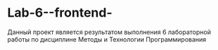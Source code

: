 # Lab-6--frontend-
Данный проект является результатом выполнения 6 лабораторной работы по дисциплине Методы и Технологии Программирования
